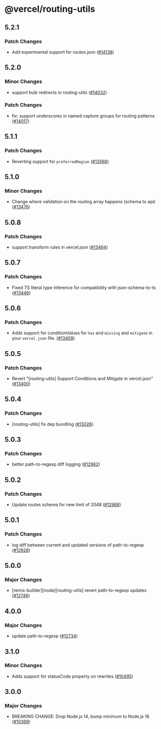 # @vercel/routing-utils

## 5.2.1

### Patch Changes

- Add experimental support for routes.json ([#14138](https://github.com/vercel/vercel/pull/14138))

## 5.2.0

### Minor Changes

- support bulk redirects in routing-utils ([#14032](https://github.com/vercel/vercel/pull/14032))

### Patch Changes

- fix: support underscores in named capture groups for routing patterns ([#14017](https://github.com/vercel/vercel/pull/14017))

## 5.1.1

### Patch Changes

- Reverting support for `preferredRegion` ([#13566](https://github.com/vercel/vercel/pull/13566))

## 5.1.0

### Minor Changes

- Change where validation on the routing array happens (schema to api) ([#13476](https://github.com/vercel/vercel/pull/13476))

## 5.0.8

### Patch Changes

- support transform rules in vercel.json ([#13464](https://github.com/vercel/vercel/pull/13464))

## 5.0.7

### Patch Changes

- Fixed TS literal type inference for compatibility with json-schema-to-ts ([#13446](https://github.com/vercel/vercel/pull/13446))

## 5.0.6

### Patch Changes

- Adds support for conditionValues for `has` and `missing` and `mitigate` in your `vercel.json` file. ([#13409](https://github.com/vercel/vercel/pull/13409))

## 5.0.5

### Patch Changes

- Revert "[routing-utils] Support Conditions and Mitigate in vercel.json" ([#13400](https://github.com/vercel/vercel/pull/13400))

## 5.0.4

### Patch Changes

- [routing-utils] fix dep bundling ([#13026](https://github.com/vercel/vercel/pull/13026))

## 5.0.3

### Patch Changes

- better path-to-regexp diff logging ([#12962](https://github.com/vercel/vercel/pull/12962))

## 5.0.2

### Patch Changes

- Update routes schema for new limit of 2048 ([#12968](https://github.com/vercel/vercel/pull/12968))

## 5.0.1

### Patch Changes

- log diff between current and updated versions of path-to-regexp ([#12926](https://github.com/vercel/vercel/pull/12926))

## 5.0.0

### Major Changes

- [remix-builder][node][routing-utils] revert path-to-regexp updates ([#12746](https://github.com/vercel/vercel/pull/12746))

## 4.0.0

### Major Changes

- update path-to-regexp ([#12734](https://github.com/vercel/vercel/pull/12734))

## 3.1.0

### Minor Changes

- Adds support for statusCode property on rewrites ([#10495](https://github.com/vercel/vercel/pull/10495))

## 3.0.0

### Major Changes

- BREAKING CHANGE: Drop Node.js 14, bump minimum to Node.js 16 ([#10369](https://github.com/vercel/vercel/pull/10369))
